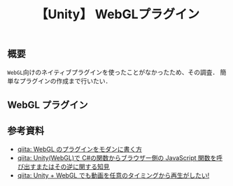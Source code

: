 ﻿---
title: 【Unity】 WebGLプラグイン
tags:
  - Unity
  - Plugin
  - WebGL
updated_at: ""
id: e81fda93-d3d7-4e1d-beae-765b90d2fb58
---

## 概要

`WebGL`向けのネイティブプラグインを使ったことがなかったため、その調査．
簡単なプラグインの作成まで行いたい．

## WebGL プラグイン

##

## 参考資料

- [qiita: WebGL のプラグインをモダンに書く方](https://qiita.com/yaegaki/items/71cdebc7798784aa3464)
- [qiita: Unity(WebGL)で C#の関数からブラウザー側の JavaScript 関数を呼び出すまたはその逆に関する知見](https://qiita.com/gtk2k/items/1c7aa7a202d5f96ebdbf)
- [qiita: Unity + WebGL でも動画を任意のタイミングから再生がしたい!](https://qiita.com/alivelime/items/cf22c7377586a61bf71a)
